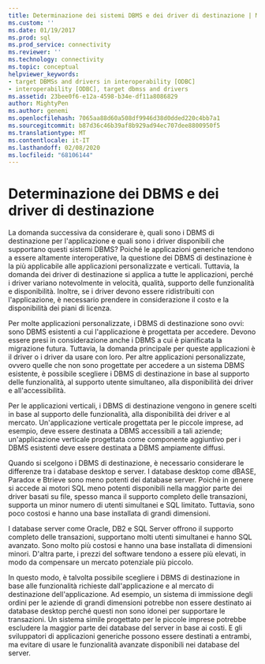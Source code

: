 ```yaml
---
title: Determinazione dei sistemi DBMS e dei driver di destinazione | Microsoft Docs
ms.custom: ''
ms.date: 01/19/2017
ms.prod: sql
ms.prod_service: connectivity
ms.reviewer: ''
ms.technology: connectivity
ms.topic: conceptual
helpviewer_keywords:
- target DBMSs and drivers in interoperability [ODBC]
- interoperability [ODBC], target dbmss and drivers
ms.assetid: 23bee0f6-e12a-4598-b34e-df11a8086829
author: MightyPen
ms.author: genemi
ms.openlocfilehash: 7065aa88d60a508df9946d38d0dded220c4bb7a1
ms.sourcegitcommit: b87d36c46b39af8b929ad94ec707dee8800950f5
ms.translationtype: MT
ms.contentlocale: it-IT
ms.lasthandoff: 02/08/2020
ms.locfileid: "68106144"
---
```

# <a name="determining-the-target-dbmss-and-drivers"></a>Determinazione dei DBMS e dei driver di destinazione
La domanda successiva da considerare è, quali sono i DBMS di destinazione per l'applicazione e quali sono i driver disponibili che supportano questi sistemi DBMS? Poiché le applicazioni generiche tendono a essere altamente interoperative, la questione dei DBMS di destinazione è la più applicabile alle applicazioni personalizzate e verticali. Tuttavia, la domanda dei driver di destinazione si applica a tutte le applicazioni, perché i driver variano notevolmente in velocità, qualità, supporto delle funzionalità e disponibilità. Inoltre, se i driver devono essere ridistribuiti con l'applicazione, è necessario prendere in considerazione il costo e la disponibilità dei piani di licenza.  
  
 Per molte applicazioni personalizzate, i DBMS di destinazione sono ovvi: sono DBMS esistenti a cui l'applicazione è progettata per accedere. Devono essere presi in considerazione anche i DBMS a cui è pianificata la migrazione futura. Tuttavia, la domanda principale per queste applicazioni è il driver o i driver da usare con loro. Per altre applicazioni personalizzate, ovvero quelle che non sono progettate per accedere a un sistema DBMS esistente, è possibile scegliere i DBMS di destinazione in base al supporto delle funzionalità, al supporto utente simultaneo, alla disponibilità dei driver e all'accessibilità.  
  
 Per le applicazioni verticali, i DBMS di destinazione vengono in genere scelti in base al supporto delle funzionalità, alla disponibilità dei driver e al mercato. Un'applicazione verticale progettata per le piccole imprese, ad esempio, deve essere destinata a DBMS accessibili a tali aziende; un'applicazione verticale progettata come componente aggiuntivo per i DBMS esistenti deve essere destinata a DBMS ampiamente diffusi.  
  
 Quando si scelgono i DBMS di destinazione, è necessario considerare le differenze tra i database desktop e server. I database desktop come dBASE, Paradox e Btrieve sono meno potenti dei database server. Poiché in genere si accede ai motori SQL meno potenti disponibili nella maggior parte dei driver basati su file, spesso manca il supporto completo delle transazioni, supporta un minor numero di utenti simultanei e SQL limitato. Tuttavia, sono poco costosi e hanno una base installata di grandi dimensioni.  
  
 I database server come Oracle, DB2 e SQL Server offrono il supporto completo delle transazioni, supportano molti utenti simultanei e hanno SQL avanzato. Sono molto più costosi e hanno una base installata di dimensioni minori. D'altra parte, i prezzi del software tendono a essere più elevati, in modo da compensare un mercato potenziale più piccolo.  
  
 In questo modo, è talvolta possibile scegliere i DBMS di destinazione in base alle funzionalità richieste dall'applicazione e al mercato di destinazione dell'applicazione. Ad esempio, un sistema di immissione degli ordini per le aziende di grandi dimensioni potrebbe non essere destinato ai database desktop perché questi non sono idonei per supportare le transazioni. Un sistema simile progettato per le piccole imprese potrebbe escludere la maggior parte dei database del server in base ai costi. E gli sviluppatori di applicazioni generiche possono essere destinati a entrambi, ma evitare di usare le funzionalità avanzate disponibili nei database del server.
